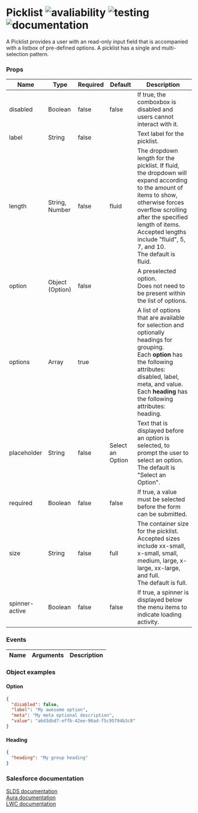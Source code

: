 # Picklist ![avaliability](https://img.shields.io/badge/avaliability-available-green.svg)  ![testing](https://img.shields.io/badge/testing-untested-red.svg) ![documentation](https://img.shields.io/badge/documentation-documented-green.svg)

A Picklist provides a user with an read-only input field that is accompanied with a listbox of pre-defined options. A picklist has a single and multi-selection pattern.

### Props

| Name           | Type            | Required | Default          | Description |
| -------------- | --------------- | -------- | ---------------- | ----------- |
| disabled       | Boolean         | false    | false            | If true, the comboxbox is disabled and users cannot interact with it. |
| label          | String          | false    |                  | Text label for the picklist. |
| length         | String, Number  | false    | fluid            | The dropdown length for the picklist. If fluid, the dropdown will expand according to the amount of items to show, otherwise forces overflow scrolling after the specified length of items.<br>Accepted lengths include "fluid", 5, 7, and 10.<br>The default is fluid. |
| option         | Object (Option) | false    |                  | A preselected option.<br>Does not need to be present within the list of options. |
| options        | Array           | true     |                  | A list of options that are available for selection and optionally headings for grouping.<br>Each **option** has the following attributes: disabled, label, meta, and value.<br>Each **heading** has the following attributes: heading.<br> |
| placeholder    | String          | false    | Select an Option | Text that is displayed before an option is selected, to prompt the user to select an option.<br>The default is "Select an Option". |
| required       | Boolean         | false    | false            | If true, a value must be selected before the form can be submitted. |
| size           | String          | false    | full             | The container size for the picklist.<br>Accepted sizes include xx-small, x-small, small, medium, large, x-large, xx-large, and full.<br>The default is full. |
| spinner-active | Boolean         | false    | false            | If true, a spinner is displayed below the menu items to indicate loading activity. |

### Events

| Name        | Arguments | Description |
| ----------- | --------- | ----------- |

### Object examples

#### Option
```json
{
  "disabled": false,
  "label": "My awesome option",
  "meta": "My meta optional description",
  "value": "a6d3dbd7-effb-42ee-96ad-f5c95794b3c8"
}
```

#### Heading
```json
{
  "heading": "My group heading"
}
```

### Salesforce documentation
[SLDS documentation](https://www.lightningdesignsystem.com/components/picklist/)<br>
[Aura documentation](https://developer.salesforce.com/docs/component-library/bundle/lightning:combobox)<br>
[LWC documentation](https://developer.salesforce.com/docs/component-library/bundle/lightning-combobox/example)<br>

